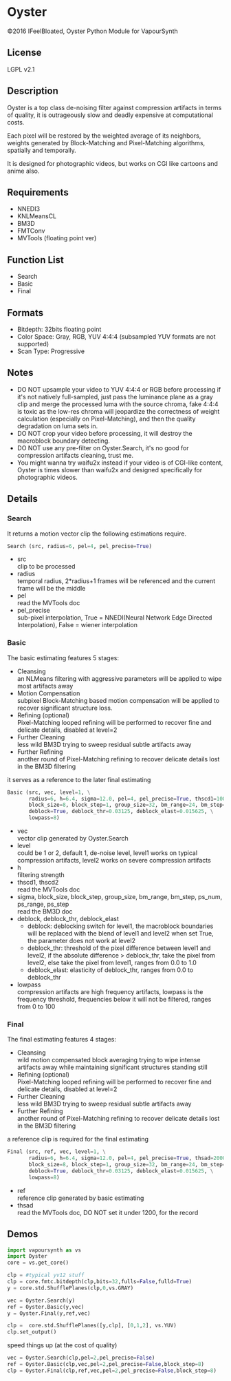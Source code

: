 # Oyster
©2016 IFeelBloated, Oyster Python Module for VapourSynth
## License
LGPL v2.1
## Description
Oyster is a top class de-noising filter against compression artifacts in terms of quality, it is outrageously slow and deadly expensive at computational costs.

Each pixel will be restored by the weighted average of its neighbors, weights generated by Block-Matching and Pixel-Matching algorithms, spatially and temporally.

It is designed for photographic videos, but works on CGI like cartoons and anime also.
## Requirements
- NNEDI3
- KNLMeansCL
- BM3D
- FMTConv
- MVTools (floating point ver)

## Function List
- Search
- Basic
- Final

## Formats
- Bitdepth: 32bits floating point
- Color Space: Gray, RGB, YUV 4:4:4 (subsampled YUV formats are not supported)
- Scan Type: Progressive

## Notes
- DO NOT upsample your video to YUV 4:4:4 or RGB before processing if it's not natively full-sampled, just pass the luminance plane as a gray clip and merge the processed luma with the source chroma, fake 4:4:4 is toxic as the low-res chroma will jeopardize the correctness of weight calculation (especially on Pixel-Matching), and then the quality degradation on luma sets in.
- DO NOT crop your video before processing, it will destroy the macroblock boundary detecting.
- DO NOT use any pre-filter on Oyster.Search, it's no good for compression artifacts cleaning, trust me.
- You might wanna try waifu2x instead if your video is of CGI-like content, Oyster is times slower than waifu2x and designed specifically for photographic videos.

## Details
### Search
It returns a motion vector clip the following estimations require.
```python
Search (src, radius=6, pel=4, pel_precise=True)
```
- src<br />
  clip to be processed
- radius<br />
  temporal radius, 2*radius+1 frames will be referenced and the current frame will be the middle
- pel<br />
  read the MVTools doc
- pel_precise<br />
  sub-pixel interpolation, True = NNEDI(Neural Network Edge Directed Interpolation), False = wiener interpolation

### Basic
The basic estimating features 5 stages:

- Cleansing<br />
  an NLMeans filtering with aggressive parameters will be applied to wipe most artifacts away
- Motion Compensation<br />
  subpixel Block-Matching based motion compensation will be applied to recover significant structure loss.
- Refining (optional) <br />
  Pixel-Matching looped refining will be performed to recover fine and delicate details, disabled at level=2
- Further Cleaning<br />
  less wild BM3D trying to sweep residual subtle artifacts away
- Further Refining<br />
  another round of Pixel-Matching refining to recover delicate details lost in the BM3D filtering

it serves as a reference to the later final estimating
```python
Basic (src, vec, level=1, \
       radius=6, h=6.4, sigma=12.0, pel=4, pel_precise=True, thscd1=10000, thscd2=255, \
       block_size=8, block_step=1, group_size=32, bm_range=24, bm_step=1, ps_num=2, ps_range=8, ps_step=1, \
       deblock=True, deblock_thr=0.03125, deblock_elast=0.015625, \
       lowpass=8)
```
- vec<br />
  vector clip generated by Oyster.Search
- level<br />
  could be 1 or 2, default 1, de-noise level, level1 works on typical compression artifacts, level2 works on severe compression artifacts
- h<br />
  filtering strength
- thscd1, thscd2<br />
  read the MVTools doc
- sigma, block_size, block_step, group_size, bm_range, bm_step, ps_num, ps_range, ps_step<br />
  read the BM3D doc
- deblock, deblock_thr, deblock_elast<br />
  - deblock: deblocking switch for level1, the macroblock boundaries will be replaced with the blend of level1 and level2 when set True, the parameter does not work at level2
  - deblock_thr: threshold of the pixel difference between level1 and level2, if the absolute difference > deblock_thr, take the pixel from level2, else take the pixel from level1, ranges from 0.0 to 1.0
  - deblock_elast: elasticity of deblock_thr, ranges from 0.0 to deblock_thr
- lowpass<br />
  compression artifacts are high frequency artifacts, lowpass is the frequency threshold, frequencies below it will not be filtered, ranges from 0 to 100

### Final
The final estimating features 4 stages:

- Cleansing<br />
  wild motion compensated block averaging trying to wipe intense artifacts away while maintaining significant structures standing still
- Refining (optional) <br />
  Pixel-Matching looped refining will be performed to recover fine and delicate details, disabled at level=2
- Further Cleaning<br />
  less wild BM3D trying to sweep residual subtle artifacts away
- Further Refining<br />
  another round of Pixel-Matching refining to recover delicate details lost in the BM3D filtering

a reference clip is required for the final estimating
```python
Final (src, ref, vec, level=1, \
       radius=6, h=6.4, sigma=12.0, pel=4, pel_precise=True, thsad=2000, thscd1=10000, thscd2=255, \
       block_size=8, block_step=1, group_size=32, bm_range=24, bm_step=1, ps_num=2, ps_range=8, ps_step=1, \
       deblock=True, deblock_thr=0.03125, deblock_elast=0.015625, \
       lowpass=8)
```
- ref<br />
  reference clip generated by basic estimating
- thsad<br />
  read the MVTools doc, DO NOT set it under 1200, for the record

## Demos
```python
import vapoursynth as vs
import Oyster
core = vs.get_core()

clp = #typical yv12 stuff
clp = core.fmtc.bitdepth(clp,bits=32,fulls=False,fulld=True)
y = core.std.ShufflePlanes(clp,0,vs.GRAY)

vec = Oyster.Search(y)
ref = Oyster.Basic(y,vec)
y = Oyster.Final(y,ref,vec)

clp =  core.std.ShufflePlanes([y,clp], [0,1,2], vs.YUV)
clp.set_output()
```
speed things up (at the cost of quality)
```python
vec = Oyster.Search(clp,pel=2,pel_precise=False)
ref = Oyster.Basic(clp,vec,pel=2,pel_precise=False,block_step=8)
clp = Oyster.Final(clp,ref,vec,pel=2,pel_precise=False,block_step=8)
```
